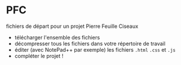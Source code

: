 # PFC
fichiers de départ pour un projet Pierre Feuille Ciseaux
* télécharger l'ensemble des fichiers
* décompresser tous les fichiers dans votre répertoire de travail
* éditer (avec NotePad++ par exemple) les fichiers `.html`  `.css` et `.js`
* compléter le projet !
